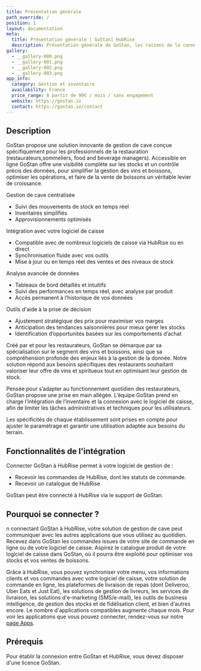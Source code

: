 ```yaml
---
title: Présentation générale
path_override: /
position: 1
layout: documentation
meta:
  title: Présentation générale | GoStan| HubRise
  description: Présentation générale de GoStan, les raisons de le connecter à HubRise et fonctionnalités de l'intégration avec HubRise. Synchronisez et analysez vos données.
gallery:
  - __gallery-000.png
  - __gallery-001.png
  - __gallery-002.png
  - __gallery-003.png
app_info:
  category: Gestion et inventaire
  availability: France
  price_range: À partir de 90€ / mois / sans engagement
  website: https://gostan.io
  contact: https://gostan.io/contact
---
```


## Description

GoStan propose une solution innovante de gestion de cave conçue spécifiquement pour les professionnels de la restauration (restaurateurs,sommeliers, food and beverage managers). Accessible en ligne GoStan offre une visibilité complète sur les stocks et un contrôle précis des données, pour simplifier la gestion des vins et boissons, optimiser les opérations, et faire de la vente de boissons un véritable levier de croissance.

Gestion de cave centralisée
- Suivi des mouvements de stock en temps réel
- Inventaires simplifiés
- Approvisionnements optimisés

Intégration avec votre logiciel de caisse
- Compatible avec de nombreux logiciels de caisse via HubRise ou en direct
- Synchronisation fluide avec vos outils
- Mise à jour  ou en temps réel des ventes et des niveaux de stock

Analyse avancée de données
- Tableaux de bord détaillés et intuitifs
- Suivi des performances en temps réel, avec analyse par produit
- Accès permanent à l’historique de vos données

Outils d'aide à la prise de décision
- Ajustement stratégique des prix pour maximiser vos marges
- Anticipation des tendances saisonnières pour mieux gérer les stocks
- Identification d’opportunités basées sur les comportements d’achat

Créé par et pour les restaurateurs, GoStan se démarque par sa spécialisation sur le segment des vins et boissons, ainsi que sa compréhension profonde des enjeux liés à la gestion de la donnée. Notre solution répond aux besoins spécifiques des restaurants souhaitant valoriser leur offre de vins et spiritueux tout en optimisant leur gestion de stock.

Pensée pour s’adapter au fonctionnement quotidien des restaurateurs, GoStan propose une prise en main allégée. L’équipe GoStan prend en charge l’intégration de l’inventaire et la connexion avec le logiciel de caisse, afin de limiter les tâches administratives et techniques pour les utilisateurs.

Les spécificités de chaque établissement sont prises en compte pour ajuster le paramétrage et garantir une utilisation adaptée aux besoins du terrain.

## Fonctionnalités de l'intégration

Connecter GoStan à HubRise permet à votre logiciel de gestion de :
- Recevoir les commandes de HubRise, dont les statuts de commande.
- Recevoir un catalogue de HubRise

GoStan peut être connecté à HubRise via le support de GoStan.

## Pourquoi se connecter ?

n connectant GoStan à HubRise, votre solution de gestion de cave peut communiquer avec les autres applications que vous utilisez au quotidien.
Recevez dans GoStan les commandes issues de votre site de commande en ligne ou de votre logiciel de caisse.
Aspirez le catalogue produit de votre logiciel de caisse dans GoStan, où il pourra être exploité pour optimiser vos stocks et vos ventes de boissons.

Grâce à HubRise, vous pouvez synchroniser votre menu, vos informations clients et vos commandes avec votre logiciel de caisse, votre solution de commande en ligne, les plateformes de livraison de repas (dont Deliveroo, Uber Eats et Just Eat), les solutions de gestion de livreurs, les services de livraison, les solutions d'e-marketing (SMS/e-mail), les outils de business intelligence, de gestion des stocks et de fidélisation client, et bien d'autres encore. Le nombre d'applications compatibles augmente chaque mois. Pour voir les applications que vous pouvez connecter, rendez-vous sur notre [page Apps](/apps).

## Prérequis

Pour établir la connexion entre GoStan et HubRise, vous devez disposer d'une licence GoStan.
